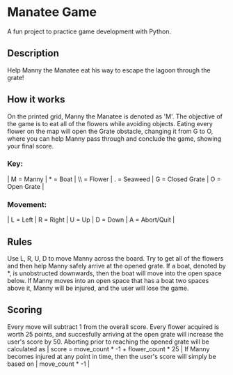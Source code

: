 # Manatee Game
A fun project to practice game development with Python.

## Description
Help Manny the Manatee eat his way to escape the lagoon through the grate!

## How it works

On the printed grid, Manny the Manatee is denoted as 'M'. The objective of the game is to eat all of the flowers while avoiding objects. Eating every flower on the map will open the Grate obstacle, changing it from G to O, where you can help Manny pass through and conclude the game, showing your final score.

### Key:
| M = Manny |
\* = Boat |
\\\ = Flower |
. = Seaweed |
G = Closed Grate |
O = Open Grate |

### Movement:
| L = Left |
R = Right |
U = Up |
D = Down |
A = Abort/Quit |

## Rules
Use L, R, U, D to move Manny across the board. Try to get all of the flowers and then help Manny safely arrive at the opened grate. If a boat, denoted by \*, is unobstructed downwards, then the boat will move into the open space below. If Manny moves into an open space that has a boat two spaces above it, Manny will be injured, and the user will lose the game.

## Scoring
Every move will subtract 1 from the overall score. Every flower acquired is worth 25 points, and succesfully arriving at the open grate will increase the user's score by 50. Aborting prior to reaching the opened grate will be calculated as | score = move_count * -1 + flower_count * 25 | If Manny becomes injured at any point in time, then the user's score will simply be based on | move_count * -1 |
